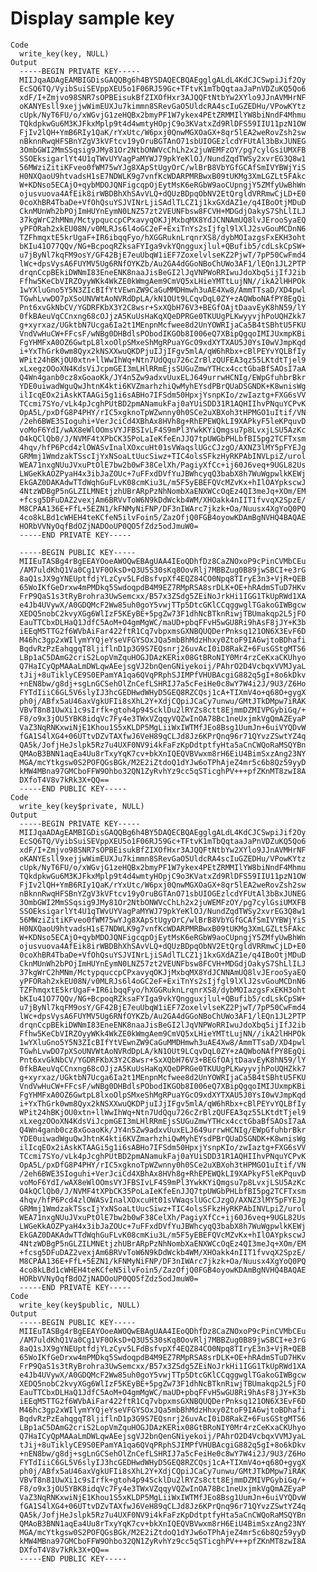 # Display sample key

    Code
      write_key(key, NULL)
    Output
      -----BEGIN PRIVATE KEY-----
      MIIJqaADAgEAMBIGDisGAQQBg6h4BY5DAQECBQAEgglgALdL4KdCJCSwpiJif2Oy
      EcSQ6TQ/VyibSuiSEVppXEU5o1F06RJ59Gc+TFtvK1mTbQqtaaJaPnVDZuKQ5Qo6
      xdF/I+Zmjvo98SNR7sOPBEisukBfZIXOfHxr3AJQQFtNtbYw2XYlo9JJnAVMHrNF
      oKANYEsll9xejjwWimEUXJu7kimmn8SRevGaO5UldcRA4scIuGZEDHu/VPowKYtz
      cUpk/NyT6FU/o/xWGvjG1zeHQBx2bmyPF1W7ykex4PEtZRMMIlYW8biNndF4Mhmu
      TQkdpkwGu6M3KJFkxMplp9t4d4wmtyHOpjC9o3KVatxZd9RlDFS59IIU11pzN1OW
      FjIv2lQH+YmB6RIy1QaK/rYxUtc/W6pxj0QnwMGXOaGX+8qr5lEA2weRovZsh2sw
      nBknnRwqHFSBnYZgV3kVFtcv19yOruBGTAnO71sbUIOGEzlcdYFUtAl3bBxJUNEG
      3OmbGWI2MmSSqsig9JMy81Or2NtbONWVcChLh2x2juWEMFzOY/pg7cylGsiUMXFB
      SSOEksigarlYt4U1qTWvUYVagPaMYWJ79pkYeKlOJ/NundZqdTWSy2xvrEG3Q8w1
      56MWziZitiKFveo0fWM75wYJg8XApStUgyOrC/wlBrB8VbYGfGCAfSmIVYBWjYiS
      H0NXQaoU9htvadsH1sE7NDWLK9g7vnfKcWDARPMRBwxB09tUKMg3XmLGZLt5FAkc
      W+KDNso5ECAjO+qybMDOJQNFigcqpOjEytMsK6eRGbW9aoCUpngjY5ZMfyUwBhWn
      ojusvuova4AfEik8irWBDBhXhSAvVLQ+dQUzBDpqObNV2EtQrgldVRRmwCjLD+E0
      0coXhBR4TbaDe+VfOhQsuYSJVINrLjiSAdlTLCZ1j1kxGXdAZ1e/q4IBoOtjMDuD
      CknMUnWh2bPOjImHUYnEymN0LNZ57zt2VEUNFbsw8FCVH+MDGdjOakyS7ShLlILJ
      37kgWrC2hMNm/MctypquccpCPxavyqOKJjMxbqMX8YdJCNNAmUQ8lvJErooSyaEQ
      yPFORah2xkEU08N/v0MLRJs6l4oGC2eF+ExiTnYs2sIjfgl9lXlJ2svGouMCDnN6
      TZFhmqxtE5krUgaF+IR6ibqqFyo/hXGGRuknLrqnrXS8/dybMOIazgsFxEKH3oht
      bKIu41O77QQv/NG+BcpoqRZksaFYIga9vkYQngguxjlul+QBufib5/cdLskCpSW+
      u7jByNl7kqFM9osY/GF42BjE7euUbqW1iEF7ZoxelvlseKZ2PjwT/7pP50CwFmd4
      lWc+dpsVysA6FUYMV5Ug6RNfOYKZb/Au2GA4dGGoNBoChUWo3AF1/lEQn1JL2PTP
      drqnCcpBEkiDWNmI83EneENK8naaJisBeGI2lJqVNPWoRRIwuJdoXbq5ijIfJ2ib
      Ffhw5KeCbVIRZOyyWKk4WkZE0kWmgAem9CmVQ5xLHieYMTtLujNN//ikA2lHHPOk
      1wYXluGno5Y5N3ZIcBIfYtVEwnZW9CaGuMMDHmwh3uAE4Xw8/AmmTTsaD/XD4pwl
      TGwhLvwDO7pXSoUNVWtAoNVRdDpLA/kN1OUt9LCqvDqL0ZY+zAQWboNAfPY8EgQi
      Pnt6xvGkNbCV/YGDRFKbX3Y2C8wsr+SxXQbH76V3+BEGfOAjtDaavEyK8hN59/lY
      0fkBAeuVqCCnxng68cOJjzA5KuUsHaKqXQeDPRGe0TKUUgPLKwyyvjhPoUQHZkk7
      g+xyrxaz/UGktbN7Ucga6Ia2t1MEnpnMcfwee8d2UnYOWRIjaCa5B4tSBhtU5FKU
      VndVwHuCW+FFcsF/wNBg0DHBdlsPObodIKGOb8I006eQ7XBipQgqoIMIJUxmpKBi
      FgYHMFxA0OZ6GwtpL8lxoOlpSMxeShMgRPuaYGcO9xdXYTXAU5J0YsI0wVJmpKqd
      i+YxThGrk0wm8Qyx2kNSXXwuQKDPjuIJjIFgv5mlA/qW6hRbx+cBlPEYvYQLBfIy
      WPit24hBKjOU0xtn+llWwIhWq+Ntn7UdQqu726cZrBlzQUFEA3qz55LKtdtTjel9
      xLxegzOOoXN4KdsViJcpmGEI3mLHlRRmEjsSUGuZmwYTHcx4cctGbaBfSAOsI7aA
      Q4Wn4ganb0cz8xGoaoKk/JY4n5Zw9adxvUuxELJ649urrwHCNIg/EWpGfuhbrBkr
      YDE0uiwadWguQwJhtnK4kti6KVZmarhzhiQwMyhEYsdPBrQUaDSGNDK+K8wnisWg
      ilIcqEOx2iAskKTAAGi5g1i6sABHo7IFSdm50HpxjYsnpKIo/zwIaztg+FXG6sVV
      TCcmi7SYo/vLk4pJcghPUtBD2pmANamukFaj0aYUiSDD31R1AQHIIhvPNquYCPvK
      OpA5L/pxDfG8P4PHY/rIC5xgknoTpWZwnny0h0SCe2uXBXoh3tHPMGO1uItif/VN
      /2eh6BWE3SIoguhi+VerJciCd4XBhAx8HVh8g+RhEPEWQkLI9XAPkyF5leKPquvD
      voMoF6YdI/wAX8eWlOOmsVYJFBSIvLF4S9mPl3YwkKYiQmgsu7p8LvxjLSU5AzKc
      O4kQClQb0/J/NVMF4tXPbCK35PoLaIeKfeEnJJQ7tpUWGbPHLbfBI5pg2TCFTxsm
      4hqv/hfP6Pcd4zlOWASvInalXOxcuHt01sVWaqslUGcCJzgO/AXNZ3lMY5pFYEJg
      GRMmj1WmdzakTSscIjYxNSoaLtUucSiwz+TIC4olsSFkzHyRKPAbINVLpiZ/urol
      WEA71nxgNUuJVxuPtOlE7bw2b0wF38CelXh/PagiyXfCc+ij60J6veq+9UGL82Us
      LWGeKkAOZPyaH4x3ibJaZOUc+7uFFxdDVfYuJBWhcyqQ3babX8h7WuWgpwlkKEWj
      EkGAZ0DAKAdwTTdWqhGuFLvK08cmKiu3L/m5F5yEBEFQVcMZvKx+hIlOAYpkscwJ
      4NtzWDBgP5nGLZILMNEtjzhUBrARpPzNhNombXaENXWCcOqEz4QI3meJq+XOm/EM
      +fcsg5DFuDAZ2vexjAm6BRVvToW6N9kDdWckb4WM/XHOakk4nIIT1fvvqX2SpzE/
      M8CPAA136E+FfL+5EZN1/kFNMyNiFNP/DF3nIWArc7jkzk+Oa/Nuusx4XgYoQ0PQ
      4co8kLBd1cWHEH4teKCfeN5ilvFoin5/ZazOfjQ0FGB4oyowKDAmBgNVHQ4BAQAE
      HORbVVNyOqfBdOZjNADOoUP0QO5fZdz5odJmuW0=
      -----END PRIVATE KEY-----
      
      -----BEGIN PUBLIC KEY-----
      MIIEuTASBg4rBgEEAYOoeAWOQwEBAgUAA4IEoQDhfDz8CaZNOxoP9cPinCVMbCEu
      /AM7uldKhQ1Va0Cg1VF0OksD+Q3U5S30sKq8OovRlj7MBBZug0B89jwSBCI+e3rG
      8aQ1sJX9gYNEUptfdjYLzCyv5LFdBsfvpXf4EQZ84CO0Npq8TIryE3n3+VjR+QEB
      65WoIKfGeDrxw4mPMDkq5SwdoqpdB4M9EZ7RMpRSA8srDLK+OE+hRAdmSTuD7HKv
      FrP9QaS1s3tRyBrohra3UwSemcxx/B57x3ZSdg5ZEiNoJrkHi1IGG1TkUpRWd1XA
      e4Jb4UVywX/A0GDQMcF2Ww85uh0goY5vwjTTp5DtcGKlCCqggwglTGakoGIWBgcw
      XEDQ5nobC2kvyXGg6WlIzF5KEyBE+5pgZw73F1dhNcBTknRiwjTBUmakqp2L5jFO
      EauTTCbxDLHaQ1JdfC5AoM+O4gmMgWC/maUD+pbqFFvH5wGU8Ri9hAsF8jJY+K3b
      iEEqM5TTG2f6WVbAiFar422ftR1Cq7vbpxmsGXNBQUQDerPnksq121ON6X3EvF6D
      M46hc3gp2xWIlymYYQjeYseVFGYSOxJQa5mbBhMdzHhxy0ZtoF9IA6wjtoBDhafi
      BqdvRzPzEahqgqT8ljiflnD1p3G9S7EQsnrj26uvAcI0iD8RakZ+6FusGStgMTS6
      LBp1aC5DAmG2criS2LopVmZquHOGJDAzKERix08GtBRoNIY0Mr4rzCeKxaCKUhyo
      Q7HaICyQpMAAaLmDWLqwAEejsgVJ2bnQenGNiyekoij/PAhrO2D4VcbqxVVMJyaL
      tJij+8uTiklyCE9S0EPamYA1qa6QVqPRphSJIMPfVHUBAcgiG882q5gI+8o6kDkv
      +nEN8bw/g8dj+sgLnGCSehOlZnCefLSHRIJ7a5cFeiHe0c8wY7W4i2J/9U3/Z6Ho
      FYTdIiiC6GL5V6slyIJ3hcGEDHwdWHyD5GEQ8RZCQsj1cA+TIXmV4o+q68O+gygX
      ph0j/ABfx5aU46axVgkUFIi8sXhL2Y+XdjCQpiJCaCy7unwu/GMtJTkDMpw7iRAK
      VBvT8n81UwXi1c9sIrfk+gtoh4p94ScklDu2lRYZs8ctt8EjmmDZMIVPGybiGq/+
      F8/o9x3jOU5YBK8idqVc7Fy4e3TWxVZqqyVQZwInOA78Bc1neUxjmkVgQmAZEyaP
      VaZ3NqRNKxwiNjE1Khou1S5xKLDP5MgLiiWxIWTMfJEo8Bsg1UumJn+6uiVYQDvW
      fGA1S4lXG4+06UTtvDZvTAXfwJ6VeH89qCLJd8Jz6KPrQnq96r71QYvzZSwtYZ4q
      QA5k/JofjHeJslpk5Rz7u4UXF0NV9i4kFaFzKpDdtptfyHta5aCnCWQoRaMSQYBn
      QMAoB3BNN1aqEa4Uu8rTxyYqK7cv+bkXnIQEQVBVwxm8rH6EiU4BimSxzAng23NY
      MGA/mcYtkgsw0S2POFQGsBGk/M2E2iZtdoQ1dYJw6oTPhAjeZ4mr5c6b8Qz59yyD
      kMW4MBna97GMCboFFW9Ohbo32QN1ZyRvhYz9cc5qSTicghPV+++pfZKnMT8zwI8A
      DXfoT4V8v7kRk3X+QQ==
      -----END PUBLIC KEY-----
    Code
      write_key(key$private, NULL)
    Output
      -----BEGIN PRIVATE KEY-----
      MIIJqaADAgEAMBIGDisGAQQBg6h4BY5DAQECBQAEgglgALdL4KdCJCSwpiJif2Oy
      EcSQ6TQ/VyibSuiSEVppXEU5o1F06RJ59Gc+TFtvK1mTbQqtaaJaPnVDZuKQ5Qo6
      xdF/I+Zmjvo98SNR7sOPBEisukBfZIXOfHxr3AJQQFtNtbYw2XYlo9JJnAVMHrNF
      oKANYEsll9xejjwWimEUXJu7kimmn8SRevGaO5UldcRA4scIuGZEDHu/VPowKYtz
      cUpk/NyT6FU/o/xWGvjG1zeHQBx2bmyPF1W7ykex4PEtZRMMIlYW8biNndF4Mhmu
      TQkdpkwGu6M3KJFkxMplp9t4d4wmtyHOpjC9o3KVatxZd9RlDFS59IIU11pzN1OW
      FjIv2lQH+YmB6RIy1QaK/rYxUtc/W6pxj0QnwMGXOaGX+8qr5lEA2weRovZsh2sw
      nBknnRwqHFSBnYZgV3kVFtcv19yOruBGTAnO71sbUIOGEzlcdYFUtAl3bBxJUNEG
      3OmbGWI2MmSSqsig9JMy81Or2NtbONWVcChLh2x2juWEMFzOY/pg7cylGsiUMXFB
      SSOEksigarlYt4U1qTWvUYVagPaMYWJ79pkYeKlOJ/NundZqdTWSy2xvrEG3Q8w1
      56MWziZitiKFveo0fWM75wYJg8XApStUgyOrC/wlBrB8VbYGfGCAfSmIVYBWjYiS
      H0NXQaoU9htvadsH1sE7NDWLK9g7vnfKcWDARPMRBwxB09tUKMg3XmLGZLt5FAkc
      W+KDNso5ECAjO+qybMDOJQNFigcqpOjEytMsK6eRGbW9aoCUpngjY5ZMfyUwBhWn
      ojusvuova4AfEik8irWBDBhXhSAvVLQ+dQUzBDpqObNV2EtQrgldVRRmwCjLD+E0
      0coXhBR4TbaDe+VfOhQsuYSJVINrLjiSAdlTLCZ1j1kxGXdAZ1e/q4IBoOtjMDuD
      CknMUnWh2bPOjImHUYnEymN0LNZ57zt2VEUNFbsw8FCVH+MDGdjOakyS7ShLlILJ
      37kgWrC2hMNm/MctypquccpCPxavyqOKJjMxbqMX8YdJCNNAmUQ8lvJErooSyaEQ
      yPFORah2xkEU08N/v0MLRJs6l4oGC2eF+ExiTnYs2sIjfgl9lXlJ2svGouMCDnN6
      TZFhmqxtE5krUgaF+IR6ibqqFyo/hXGGRuknLrqnrXS8/dybMOIazgsFxEKH3oht
      bKIu41O77QQv/NG+BcpoqRZksaFYIga9vkYQngguxjlul+QBufib5/cdLskCpSW+
      u7jByNl7kqFM9osY/GF42BjE7euUbqW1iEF7ZoxelvlseKZ2PjwT/7pP50CwFmd4
      lWc+dpsVysA6FUYMV5Ug6RNfOYKZb/Au2GA4dGGoNBoChUWo3AF1/lEQn1JL2PTP
      drqnCcpBEkiDWNmI83EneENK8naaJisBeGI2lJqVNPWoRRIwuJdoXbq5ijIfJ2ib
      Ffhw5KeCbVIRZOyyWKk4WkZE0kWmgAem9CmVQ5xLHieYMTtLujNN//ikA2lHHPOk
      1wYXluGno5Y5N3ZIcBIfYtVEwnZW9CaGuMMDHmwh3uAE4Xw8/AmmTTsaD/XD4pwl
      TGwhLvwDO7pXSoUNVWtAoNVRdDpLA/kN1OUt9LCqvDqL0ZY+zAQWboNAfPY8EgQi
      Pnt6xvGkNbCV/YGDRFKbX3Y2C8wsr+SxXQbH76V3+BEGfOAjtDaavEyK8hN59/lY
      0fkBAeuVqCCnxng68cOJjzA5KuUsHaKqXQeDPRGe0TKUUgPLKwyyvjhPoUQHZkk7
      g+xyrxaz/UGktbN7Ucga6Ia2t1MEnpnMcfwee8d2UnYOWRIjaCa5B4tSBhtU5FKU
      VndVwHuCW+FFcsF/wNBg0DHBdlsPObodIKGOb8I006eQ7XBipQgqoIMIJUxmpKBi
      FgYHMFxA0OZ6GwtpL8lxoOlpSMxeShMgRPuaYGcO9xdXYTXAU5J0YsI0wVJmpKqd
      i+YxThGrk0wm8Qyx2kNSXXwuQKDPjuIJjIFgv5mlA/qW6hRbx+cBlPEYvYQLBfIy
      WPit24hBKjOU0xtn+llWwIhWq+Ntn7UdQqu726cZrBlzQUFEA3qz55LKtdtTjel9
      xLxegzOOoXN4KdsViJcpmGEI3mLHlRRmEjsSUGuZmwYTHcx4cctGbaBfSAOsI7aA
      Q4Wn4ganb0cz8xGoaoKk/JY4n5Zw9adxvUuxELJ649urrwHCNIg/EWpGfuhbrBkr
      YDE0uiwadWguQwJhtnK4kti6KVZmarhzhiQwMyhEYsdPBrQUaDSGNDK+K8wnisWg
      ilIcqEOx2iAskKTAAGi5g1i6sABHo7IFSdm50HpxjYsnpKIo/zwIaztg+FXG6sVV
      TCcmi7SYo/vLk4pJcghPUtBD2pmANamukFaj0aYUiSDD31R1AQHIIhvPNquYCPvK
      OpA5L/pxDfG8P4PHY/rIC5xgknoTpWZwnny0h0SCe2uXBXoh3tHPMGO1uItif/VN
      /2eh6BWE3SIoguhi+VerJciCd4XBhAx8HVh8g+RhEPEWQkLI9XAPkyF5leKPquvD
      voMoF6YdI/wAX8eWlOOmsVYJFBSIvLF4S9mPl3YwkKYiQmgsu7p8LvxjLSU5AzKc
      O4kQClQb0/J/NVMF4tXPbCK35PoLaIeKfeEnJJQ7tpUWGbPHLbfBI5pg2TCFTxsm
      4hqv/hfP6Pcd4zlOWASvInalXOxcuHt01sVWaqslUGcCJzgO/AXNZ3lMY5pFYEJg
      GRMmj1WmdzakTSscIjYxNSoaLtUucSiwz+TIC4olsSFkzHyRKPAbINVLpiZ/urol
      WEA71nxgNUuJVxuPtOlE7bw2b0wF38CelXh/PagiyXfCc+ij60J6veq+9UGL82Us
      LWGeKkAOZPyaH4x3ibJaZOUc+7uFFxdDVfYuJBWhcyqQ3babX8h7WuWgpwlkKEWj
      EkGAZ0DAKAdwTTdWqhGuFLvK08cmKiu3L/m5F5yEBEFQVcMZvKx+hIlOAYpkscwJ
      4NtzWDBgP5nGLZILMNEtjzhUBrARpPzNhNombXaENXWCcOqEz4QI3meJq+XOm/EM
      +fcsg5DFuDAZ2vexjAm6BRVvToW6N9kDdWckb4WM/XHOakk4nIIT1fvvqX2SpzE/
      M8CPAA136E+FfL+5EZN1/kFNMyNiFNP/DF3nIWArc7jkzk+Oa/Nuusx4XgYoQ0PQ
      4co8kLBd1cWHEH4teKCfeN5ilvFoin5/ZazOfjQ0FGB4oyowKDAmBgNVHQ4BAQAE
      HORbVVNyOqfBdOZjNADOoUP0QO5fZdz5odJmuW0=
      -----END PRIVATE KEY-----
    Code
      write_key(key$public, NULL)
    Output
      -----BEGIN PUBLIC KEY-----
      MIIEuTASBg4rBgEEAYOoeAWOQwEBAgUAA4IEoQDhfDz8CaZNOxoP9cPinCVMbCEu
      /AM7uldKhQ1Va0Cg1VF0OksD+Q3U5S30sKq8OovRlj7MBBZug0B89jwSBCI+e3rG
      8aQ1sJX9gYNEUptfdjYLzCyv5LFdBsfvpXf4EQZ84CO0Npq8TIryE3n3+VjR+QEB
      65WoIKfGeDrxw4mPMDkq5SwdoqpdB4M9EZ7RMpRSA8srDLK+OE+hRAdmSTuD7HKv
      FrP9QaS1s3tRyBrohra3UwSemcxx/B57x3ZSdg5ZEiNoJrkHi1IGG1TkUpRWd1XA
      e4Jb4UVywX/A0GDQMcF2Ww85uh0goY5vwjTTp5DtcGKlCCqggwglTGakoGIWBgcw
      XEDQ5nobC2kvyXGg6WlIzF5KEyBE+5pgZw73F1dhNcBTknRiwjTBUmakqp2L5jFO
      EauTTCbxDLHaQ1JdfC5AoM+O4gmMgWC/maUD+pbqFFvH5wGU8Ri9hAsF8jJY+K3b
      iEEqM5TTG2f6WVbAiFar422ftR1Cq7vbpxmsGXNBQUQDerPnksq121ON6X3EvF6D
      M46hc3gp2xWIlymYYQjeYseVFGYSOxJQa5mbBhMdzHhxy0ZtoF9IA6wjtoBDhafi
      BqdvRzPzEahqgqT8ljiflnD1p3G9S7EQsnrj26uvAcI0iD8RakZ+6FusGStgMTS6
      LBp1aC5DAmG2criS2LopVmZquHOGJDAzKERix08GtBRoNIY0Mr4rzCeKxaCKUhyo
      Q7HaICyQpMAAaLmDWLqwAEejsgVJ2bnQenGNiyekoij/PAhrO2D4VcbqxVVMJyaL
      tJij+8uTiklyCE9S0EPamYA1qa6QVqPRphSJIMPfVHUBAcgiG882q5gI+8o6kDkv
      +nEN8bw/g8dj+sgLnGCSehOlZnCefLSHRIJ7a5cFeiHe0c8wY7W4i2J/9U3/Z6Ho
      FYTdIiiC6GL5V6slyIJ3hcGEDHwdWHyD5GEQ8RZCQsj1cA+TIXmV4o+q68O+gygX
      ph0j/ABfx5aU46axVgkUFIi8sXhL2Y+XdjCQpiJCaCy7unwu/GMtJTkDMpw7iRAK
      VBvT8n81UwXi1c9sIrfk+gtoh4p94ScklDu2lRYZs8ctt8EjmmDZMIVPGybiGq/+
      F8/o9x3jOU5YBK8idqVc7Fy4e3TWxVZqqyVQZwInOA78Bc1neUxjmkVgQmAZEyaP
      VaZ3NqRNKxwiNjE1Khou1S5xKLDP5MgLiiWxIWTMfJEo8Bsg1UumJn+6uiVYQDvW
      fGA1S4lXG4+06UTtvDZvTAXfwJ6VeH89qCLJd8Jz6KPrQnq96r71QYvzZSwtYZ4q
      QA5k/JofjHeJslpk5Rz7u4UXF0NV9i4kFaFzKpDdtptfyHta5aCnCWQoRaMSQYBn
      QMAoB3BNN1aqEa4Uu8rTxyYqK7cv+bkXnIQEQVBVwxm8rH6EiU4BimSxzAng23NY
      MGA/mcYtkgsw0S2POFQGsBGk/M2E2iZtdoQ1dYJw6oTPhAjeZ4mr5c6b8Qz59yyD
      kMW4MBna97GMCboFFW9Ohbo32QN1ZyRvhYz9cc5qSTicghPV+++pfZKnMT8zwI8A
      DXfoT4V8v7kRk3X+QQ==
      -----END PUBLIC KEY-----

